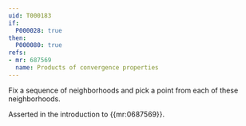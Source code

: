 ```yaml
---
uid: T000183
if:
  P000028: true
then:
  P000080: true
refs:
- mr: 687569
  name: Products of convergence properties
---
```


Fix a sequence of neighborhoods and pick a point from each of these neighborhoods.

Asserted in the introduction to {{mr:0687569}}.
